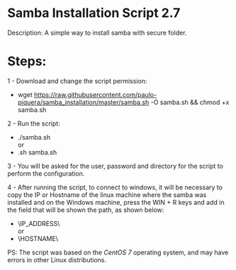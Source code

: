# Samba Installation Script 2.7

Description: A simple way to install samba with secure folder.


# Steps:
1 - Download and change the script permission:
* wget https://raw.githubusercontent.com/paulo-piquera/samba_installation/master/samba.sh -O samba.sh && chmod +x samba.sh

2 - Run the script:
* ./samba.sh <br>
or
* .sh samba.sh

3 - You will be asked for the user, password and directory for the script to perform the configuration.

4 - After running the script, to connect to windows, it will be necessary to copy the IP or Hostname of the linux machine where the samba was installed and on the Windows machine, press the WIN + R keys and add in the field that will be shown the path, as shown below:
* \\IP_ADDRESS\ <br>
or
* \\HOSTNAME\

PS: The script was based on the _CentOS 7_ operating system, and may have errors in other Linux distributions.

